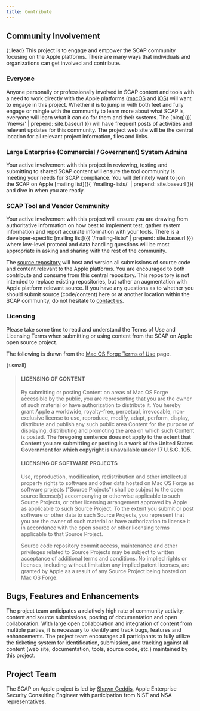 ```yaml
---
title: Contribute
---
```


## Community Involvement

{:.lead}
This project is to engage and empower the SCAP community focusing on the Apple platforms. There are many ways that individuals and organizations can get involved and contribute.

### Everyone

Anyone personally or professionally involved in SCAP content and tools with a need to work directly with the Apple platforms ([macOS](http://www.apple.com/macos/) and [iOS](http://www.apple.com/ios/)) will want to engage in this project. Whether it is to jump in with both feet and fully engage or mingle with the community to learn more about what SCAP is, everyone will learn what it can do for them and their systems. The [blog]({{ '/news/' | prepend: site.baseurl }}) will have frequent posts of activities and relevant updates for this community. The project web site will be the central location for all relevant project information, files and links.

### Large Enterprise (Commercial / Government) System Admins

Your active involvement with this project in reviewing, testing and submitting to shared SCAP content will ensure the tool community is meeting your needs for SCAP compliance. You will definitely want to join the SCAP on Apple [mailing list]({{ '/mailing-lists/' | prepend: site.baseurl }}) and dive in when you are ready.

### SCAP Tool and Vendor Community

Your active involvement with this project will ensure you are drawing from authoritative information on how best to implement test, gather system information and report accurate information with your tools. There is a developer-specific [mailing list]({{ '/mailing-lists/' | prepend: site.baseurl }}) where low-level protocol and data handling questions will be most appropriate in asking and sharing with the rest of the community.

The [source repository](https://github.com/scaponapple/scaponapple) will host and version all submissions of source code and content relevant to the Apple platforms. You are encouraged to both contribute and consume from this central repository. This repository is not intended to replace existing repositories, but rather an augmentation with Apple platform relevant source. If you have any questions as to whether you should submit source (code/content) here or at another location within the SCAP community, do not hesitate to [contact us](mailto:scap-contact@macosforge.org).

### Licensing

Please take some time to read and understand the Terms of Use and Licensing Terms when submitting or using content from the SCAP on Apple open source project.

The following is drawn from the [Mac OS Forge Terms of Use](https://www.macosforge.org/terms/) page.

{:.small}
> #### LICENSING OF CONTENT
> 
> By submitting or posting Content on areas of Mac OS Forge accessible by the public, you are representing that you are the owner of such material or have authorization to distribute it. You hereby grant Apple a worldwide, royalty-free, perpetual, irrevocable, non-exclusive license to use, reproduce, modify, adapt, perform, display, distribute and publish any such public area Content for the purpose of displaying, distributing and promoting the area on which such Content is posted. **The foregoing sentence does not apply to the extent that Content you are submitting or posting is a work of the United States Government for which copyright is unavailable under 17 U.S.C. 105.**
> 
> #### LICENSING OF SOFTWARE PROJECTS
> 
> Use, reproduction, modification, redistribution and other intellectual property rights to software and other data hosted on Mac OS Forge as software projects ("Source Projects") shall be subject to the open source license(s) accompanying or otherwise applicable to such Source Projects, or other licensing arrangement approved by Apple as applicable to such Source Project. To the extent you submit or post software or other data to such Source Projects, you represent that you are the owner of such material or have authorization to license it in accordance with the open source or other licensing terms applicable to that Source Project.
> 
> Source code repository commit access, maintenance and other privileges related to Source Projects may be subject to written acceptance of additional terms and conditions. No implied rights or licenses, including without limitation any implied patent licenses, are granted by Apple as a result of any Source Project being hosted on Mac OS Forge.


## Bugs, Features and Enhancements

The project team anticipates a relatively high rate of community activity, content and source submissions, posting of documentation and open collaboration. With large open collaboration and integration of content from multiple parties, it is necessary to identify and track bugs, features and enhancements. The project team encourages all participants to fully utilize the ticketing system for identification, submission, and tracking against all content (web site, documentation, tools, source code, etc.) maintained by this project.


## Project Team

The SCAP on Apple project is led by [Shawn Geddis](https://github.com/DewSecGitHub), Apple Enterprise Security Consulting Engineer with participation from NIST and NSA representatives.
